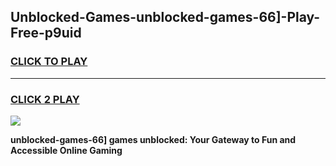 
## Unblocked-Games-unblocked-games-66]-Play-Free-p9uid
<h3>
<a href="https://premium76.site?title=unblocked-games-66]&ref=23A">CLICK TO PLAY</a></h3>
<hr>

<h3>
<a href="https://premium76.site?title=unblocked-games-66]&ref=23A">CLICK 2 PLAY</a>
  
</h3>

<a href="https://premium76.site?title=unblocked-games-66]&ref=23A"><img src="https://clearcache.store/games.png"></a>


**unblocked-games-66] games unblocked: Your Gateway to Fun and Accessible Online Gaming**

